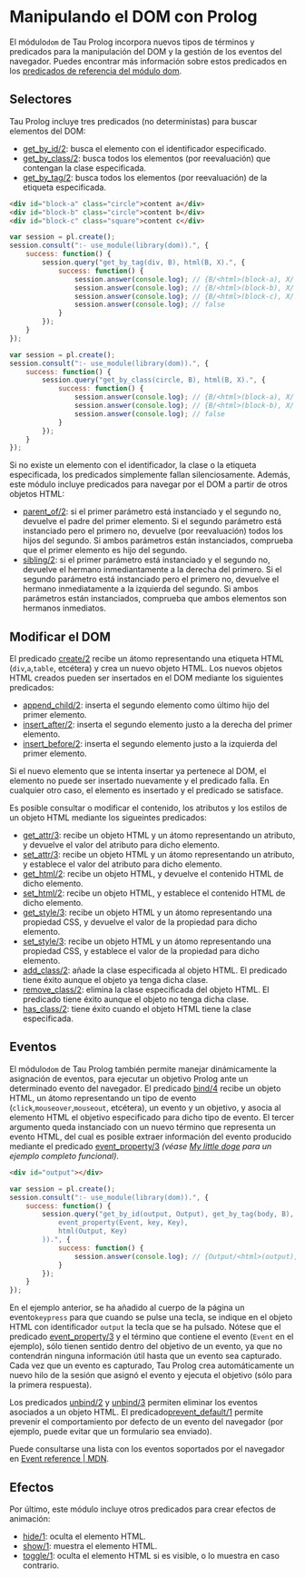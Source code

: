 # Manipulando el DOM con Prolog

El módulo`dom` de Tau Prolog incorpora nuevos tipos de términos y predicados para la manipulación del DOM y la gestión de los eventos del navegador. Puedes encontrar más información sobre estos predicados en los [predicados de referencia del módulo dom](http://tau-prolog.org/documentation#dom).

## Selectores

Tau Prolog incluye tres predicados (no deterministas) para buscar elementos del DOM:

* [get_by_id/2](http://tau-prolog.org/documentation/prolog/dom/get_by_id/2): busca el elemento con el identificador especificado.
* [get_by_class/2](http://tau-prolog.org/documentation/prolog/dom/get_by_class/2): busca todos los elementos (por reevaluación) que contengan la clase especificada.
* [get_by_tag/2](http://tau-prolog.org/documentation/prolog/dom/get_by_tag/2): busca todos los elementos (por reevaluación) de la etiqueta especificada.

```html
<div id="block-a" class="circle">content a</div>
<div id="block-b" class="circle">content b</div>
<div id="block-c" class="square">content c</div>
```

```javascript
var session = pl.create();
session.consult(":- use_module(library(dom)).", {
	success: function() {
		session.query("get_by_tag(div, B), html(B, X).", {
			success: function() {
				session.answer(console.log); // {B/<html>(block-a), X/'content a'}
				session.answer(console.log); // {B/<html>(block-b), X/'content b'}
				session.answer(console.log); // {B/<html>(block-c), X/'content c'}
				session.answer(console.log); // false
			}
		});
	}
});
```

```javascript
var session = pl.create();
session.consult(":- use_module(library(dom)).", {
	success: function() {
		session.query("get_by_class(circle, B), html(B, X).", {
			success: function() {
				session.answer(console.log); // {B/<html>(block-a), X/'content a'}
				session.answer(console.log); // {B/<html>(block-b), X/'content b'}
				session.answer(console.log); // false
			}
		});
	}
});
```

Si no existe un elemento con el identificador, la clase o la etiqueta especificada, los predicados simplemente fallan silenciosamente. Además, este módulo incluye predicados para navegar por el DOM a partir de otros objetos HTML:

* [parent_of/2](http://tau-prolog.org/documentation/prolog/dom/parent_of/2): si el primer parámetro está instanciado y el segundo no, devuelve el padre del primer elemento. Si el segundo parámetro está instanciado pero el primero no, devuelve (por reevaluación) todos los hijos del segundo. Si ambos parámetros están instanciados, comprueba que el primer elemento es hijo del segundo.
* [sibling/2](http://tau-prolog.org/documentation/prolog/dom/sibling/2): si el primer parámetro está instanciado y el segundo no, devuelve el hermano inmediantamente a la derecha del primero. Si el segundo parámetro está instanciado pero el primero no, devuelve el hermano inmediatamente a la izquierda del segundo. Si ambos parámetros están instanciados, comprueba que ambos elementos son hermanos inmediatos.
		
## Modificar el DOM
		
El predicado [create/2](http://tau-prolog.org/documentation/prolog/dom/create/2) recibe un átomo representando una etiqueta HTML (`div`,`a`,`table`, etcétera) y crea un nuevo objeto HTML. Los nuevos objetos HTML creados pueden ser insertados en el DOM mediante los siguientes predicados:

* [append_child/2](http://tau-prolog.org/documentation/prolog/dom/append_child/2): inserta el segundo elemento como último hijo del primer elemento.
* [insert_after/2](http://tau-prolog.org/documentation/prolog/dom/insert_after/2): inserta el segundo elemento justo a la derecha del primer elemento.
* [insert_before/2](http://tau-prolog.org/documentation/prolog/dom/insert_before/2): inserta el segundo elemento justo a la izquierda del primer elemento.

Si el nuevo elemento que se intenta insertar ya pertenece al DOM, el elemento no puede ser insertado nuevamente y el predicado falla. En cualquier otro caso, el elemento es insertado y el predicado se satisface.

Es posible consultar o modificar el contenido, los atributos y los estilos de un objeto HTML mediante los sigueintes predicados:

* [get_attr/3](http://tau-prolog.org/documentation/prolog/dom/get_attr/3): recibe un objeto HTML y un átomo representando un atributo, y devuelve el valor del atributo para dicho elemento.
* [set_attr/3](http://tau-prolog.org/documentation/prolog/dom/set_attr/3): recibe un objeto HTML y un átomo representando un atributo, y establece el valor del atributo para dicho elemento.
* [get_html/2](http://tau-prolog.org/documentation/prolog/dom/get_html/2): recibe un objeto HTML, y devuelve el contenido HTML de dicho elemento.
* [set_html/2](http://tau-prolog.org/documentation/prolog/dom/set_html/2): recibe un objeto HTML, y establece el contenido HTML de dicho elemento.
* [get_style/3](http://tau-prolog.org/documentation/prolog/dom/get_style/3): recibe un objeto HTML y un átomo representando una propiedad CSS, y devuelve el valor de la propiedad para dicho elemento.
* [set_style/3](http://tau-prolog.org/documentation/prolog/dom/set_style/3): recibe un objeto HTML y un átomo representando una propiedad CSS, y establece el valor de la propiedad para dicho elemento.
* [add_class/2](http://tau-prolog.org/documentation/prolog/dom/add_class/2): añade la clase especificada al objeto HTML. El predicado tiene éxito aunque el objeto ya tenga dicha clase.
* [remove_class/2](http://tau-prolog.org/documentation/prolog/dom/remove_class/2): elimina la clase especificada del objeto HTML. El predicado tiene éxito aunque el objeto no tenga dicha clase.
* [has_class/2](http://tau-prolog.org/documentation/prolog/dom/has_class/2): tiene éxito cuando el objeto HTML tiene la clase especificada.
		
## Eventos

El módulo`dom` de Tau Prolog también permite manejar dinámicamente la asignación de eventos, para ejecutar un objetivo Prolog ante un determinado evento del navegador. El predicado [bind/4](http://tau-prolog.org/documentation/prolog/dom/bind/4) recibe un objeto HTML, un átomo representando un tipo de evento (`click`,`mouseover`,`mouseout`, etcétera), un evento y un objetivo, y asocia al elemento HTML el objetivo especificado para dicho tipo de evento. El tercer argumento queda instanciado con un nuevo término que representa un evento HTML, del cual es posible extraer información del evento producido mediante el predicado [event_property/3](http://tau-prolog.org/documentation/prolog/dom/event_property/3) *(véase [My little doge](http://tau-prolog.org/examples/my-little-doge) para un ejemplo completo funcional)*.
		
```html
<div id="output"></div>
```

```javascript
var session = pl.create();
session.consult(":- use_module(library(dom)).", {
	success: function() {
		session.query("get_by_id(output, Output), get_by_tag(body, B), bind(B, keypress, Event, ( \
			event_property(Event, key, Key),                                                      \
			html(Output, Key)                                                                     \
		)).", {
			success: function() {
				session.answer(console.log); // {Output/<html>(output), Body/<html>(body), Event/<event>(keypress)}
			}
		});
	}
});
```

En el ejemplo anterior, se ha añadido al cuerpo de la página un evento`keypress` para que cuando se pulse una tecla, se indique en el objeto HTML con identificador `output` la tecla que se ha pulsado. Nótese que el predicado [event_property/3](http://tau-prolog.org/documentation/prolog/dom/event_property/3) y el término que contiene el evento (`Event` en el ejemplo), sólo tienen sentido dentro del objetivo de un evento, ya que no contendrán ninguna información útil hasta que un evento sea capturado. Cada vez que un evento es capturado, Tau Prolog crea automáticamente un nuevo hilo de la sesión que asignó el evento y ejecuta el objetivo (sólo para la primera respuesta).

Los predicados [unbind/2](http://tau-prolog.org/documentation/prolog/dom/unbind/2) y [unbind/3](http://tau-prolog.org/documentation/prolog/dom/unbind/3) permiten eliminar los eventos asociados a un objeto HTML. El predicado[prevent_default/1](http://tau-prolog.org/documentation/prolog/dom/prevent_default/1) permite prevenir el comportamiento por defecto de un evento del navegador (por ejemplo, puede evitar que un formulario sea enviado).

Puede consultarse una lista con los eventos soportados por el navegador en [Event reference | MDN](https://developer.mozilla.org/en-US/docs/Web/Events).
		
## Efectos

Por último, este módulo incluye otros predicados para crear efectos de animación:

* [hide/1](http://tau-prolog.org/documentation/prolog/dom/hide/1): oculta el elemento HTML.
* [show/1](http://tau-prolog.org/documentation/prolog/dom/show/1): muestra el elemento HTML.
* [toggle/1](http://tau-prolog.org/documentation/prolog/dom/toggle/1): oculta el elemento HTML si es visible, o lo muestra en caso contrario.